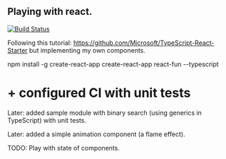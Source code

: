 ## Playing with react.

[![Build Status](https://dev.azure.com/krzysztofjaniszewski0334/React-fun/_apis/build/status/krzyszsz.react-fun%20(1)?branchName=master)](https://dev.azure.com/krzysztofjaniszewski0334/React-fun/_build/latest?definitionId=3&branchName=master)


Following this tutorial: https://github.com/Microsoft/TypeScript-React-Starter but implementing my own components.

npm install -g create-react-app
create-react-app react-fun --typescript
# + configured CI with unit tests

Later: added sample module with binary search (using generics in TypeScript) with unit tests.

Later: added a simple animation component (a flame effect).

TODO: Play with state of components.
